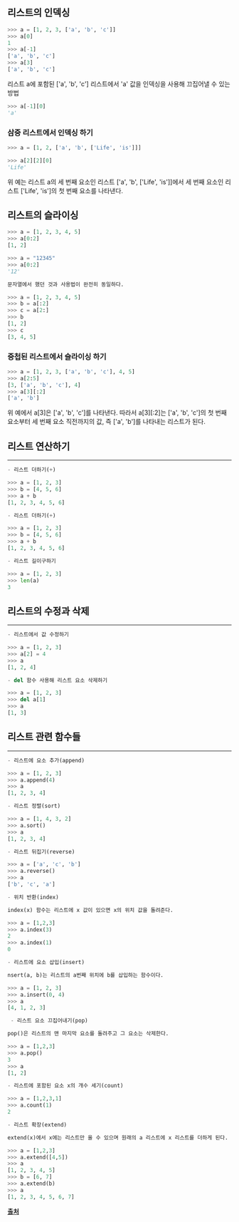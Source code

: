 ## 리스트의 인덱싱
```python
>>> a = [1, 2, 3, ['a', 'b', 'c']]
>>> a[0]
1
>>> a[-1]
['a', 'b', 'c']
>>> a[3]
['a', 'b', 'c']
```
리스트 a에 포함된 ['a', 'b', 'c'] 리스트에서 'a' 값을 인덱싱을 사용해 끄집어낼 수 있는 방법
```python
>>> a[-1][0]
'a'
```
### 삼중 리스트에서 인덱싱 하기 
```python
>>> a = [1, 2, ['a', 'b', ['Life', 'is']]]

>>> a[2][2][0]
'Life'
```
위 예는 리스트 a의 세 번째 요소인 리스트 ['a', 'b', ['Life', 'is']]에서 세 번째 요소인 리스트 ['Life', 'is']의 첫 번째 요소를 나타낸다.

## 리스트의 슬라이싱
```py
>>> a = [1, 2, 3, 4, 5]
>>> a[0:2]
[1, 2]

>>> a = "12345"
>>> a[0:2]
'12'

문자열에서 했던 것과 사용법이 완전히 동일하다.

>>> a = [1, 2, 3, 4, 5]
>>> b = a[:2]
>>> c = a[2:]
>>> b
[1, 2]
>>> c
[3, 4, 5]
```
### 중첩된 리스트에서 슬라이싱 하기 
```py
>>> a = [1, 2, 3, ['a', 'b', 'c'], 4, 5]
>>> a[2:5]
[3, ['a', 'b', 'c'], 4]
>>> a[3][:2]
['a', 'b']
```
위 예에서 a[3]은 ['a', 'b', 'c']를 나타낸다. 따라서 a[3][:2]는 ['a', 'b', 'c']의 첫 번째 요소부터 세 번째 요소 직전까지의 값, 즉 ['a', 'b']를 나타내는 리스트가 된다.

## 리스트 연산하기 
****
```py
- 리스트 더하기(+)

>>> a = [1, 2, 3]
>>> b = [4, 5, 6]
>>> a + b
[1, 2, 3, 4, 5, 6]

- 리스트 더하기(+)

>>> a = [1, 2, 3]
>>> b = [4, 5, 6]
>>> a + b
[1, 2, 3, 4, 5, 6]

- 리스트 길이구하기 

>>> a = [1, 2, 3]
>>> len(a)
3
```

## 리스트의 수정과 삭제 
-----
```py
- 리스트에서 값 수정하기

>>> a = [1, 2, 3]
>>> a[2] = 4
>>> a
[1, 2, 4]

- del 함수 사용해 리스트 요소 삭제하기

>>> a = [1, 2, 3]
>>> del a[1]
>>> a
[1, 3]
```

## 리스트 관련 함수들 
----
```py
- 리스트에 요소 추가(append)

>>> a = [1, 2, 3]
>>> a.append(4)
>>> a
[1, 2, 3, 4]

- 리스트 정렬(sort)

>>> a = [1, 4, 3, 2]
>>> a.sort()
>>> a
[1, 2, 3, 4]

- 리스트 뒤집기(reverse)

>>> a = ['a', 'c', 'b']
>>> a.reverse()
>>> a
['b', 'c', 'a']

- 위치 반환(index)

index(x) 함수는 리스트에 x 값이 있으면 x의 위치 값을 돌려준다.

>>> a = [1,2,3]
>>> a.index(3)
2
>>> a.index(1)
0

- 리스트에 요소 삽입(insert)

nsert(a, b)는 리스트의 a번째 위치에 b를 삽입하는 함수이다. 

>>> a = [1, 2, 3]
>>> a.insert(0, 4)
>>> a
[4, 1, 2, 3]

 - 리스트 요소 끄집어내기(pop)

pop()은 리스트의 맨 마지막 요소를 돌려주고 그 요소는 삭제한다.

>>> a = [1,2,3]
>>> a.pop()
3
>>> a
[1, 2]

- 리스트에 포함된 요소 x의 개수 세기(count)

>>> a = [1,2,3,1]
>>> a.count(1)
2

- 리스트 확장(extend)

extend(x)에서 x에는 리스트만 올 수 있으며 원래의 a 리스트에 x 리스트를 더하게 된다.

>>> a = [1,2,3]
>>> a.extend([4,5])
>>> a
[1, 2, 3, 4, 5]
>>> b = [6, 7]
>>> a.extend(b)
>>> a
[1, 2, 3, 4, 5, 6, 7]
```
[**출처**](https://wikidocs.net/14)